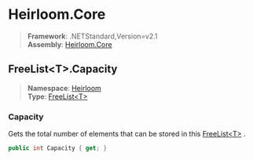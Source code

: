 # Heirloom.Core

> **Framework**: .NETStandard,Version=v2.1  
> **Assembly**: [Heirloom.Core][0]  

## FreeList\<T>.Capacity

> **Namespace**: [Heirloom][0]  
> **Type**: [FreeList\<T>][1]  

### Capacity

Gets the total number of elements that can be stored in this [FreeList\<T>][1] .

```cs
public int Capacity { get; }
```

[0]: ../../../Heirloom.Core.md
[1]: ../FreeList[T].md
